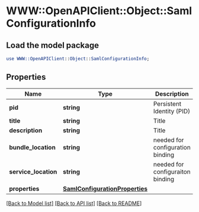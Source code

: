 # WWW::OpenAPIClient::Object::SamlConfigurationInfo

## Load the model package
```perl
use WWW::OpenAPIClient::Object::SamlConfigurationInfo;
```

## Properties
Name | Type | Description | Notes
------------ | ------------- | ------------- | -------------
**pid** | **string** | Persistent Identity (PID) | [optional] 
**title** | **string** | Title | [optional] 
**description** | **string** | Title | [optional] 
**bundle_location** | **string** | needed for configuration binding | [optional] 
**service_location** | **string** | needed for configuraiton binding | [optional] 
**properties** | [**SamlConfigurationProperties**](SamlConfigurationProperties.md) |  | [optional] 

[[Back to Model list]](../README.md#documentation-for-models) [[Back to API list]](../README.md#documentation-for-api-endpoints) [[Back to README]](../README.md)


